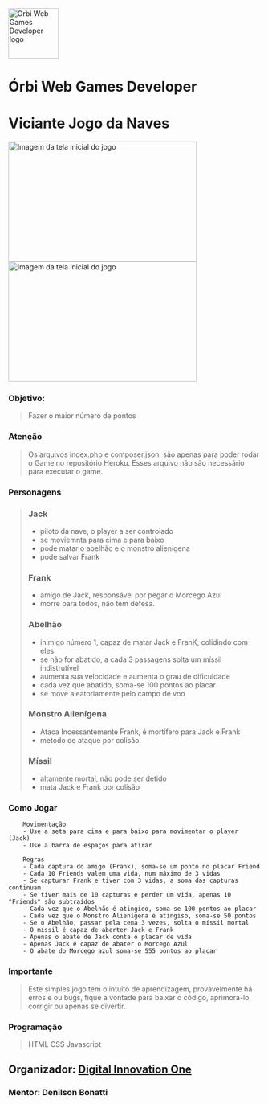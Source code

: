 <img src="https://hermes.digitalinnovation.one/tracks/5a0ef2bf-8cca-4be7-b506-3945fbb8f1d4.png" alt="Orbi Web Games Developer logo" style="height: 100px; width: 100px">

# Órbi Web Games Developer

# Viciante Jogo da Naves


<img src="https://i.postimg.cc/rFb9bvFs/start-Game.jpg" alt="Imagem da tela inicial do jogo" style="height: 239px; width: 375px">

<img src="https://i.postimg.cc/RFHRvds9/image-Game01.jpg" alt="Imagem da tela inicial do jogo" style="height: 239px; width: 375px">

### Objetivo:
> Fazer o maior número de pontos

### Atenção
> Os arquivos index.php e composer.json, são apenas para poder rodar o Game no repositório Heroku.
> Esses arquivo não são necessário para executar o game.


### Personagens
> ### Jack
>  - piloto da nave, o player a ser controlado
>  - se moviemnta para cima e para baixo
>  - pode matar o abelhão e o monstro alienígena
>  - pode salvar Frank
> ### Frank 
>  - amigo de Jack, responsável por pegar o Morcego Azul
>  - morre para todos, não tem defesa.
> ### Abelhão
>  - inimigo número 1, capaz de matar Jack e FranK, colidindo com eles
>  - se não for abatido, a cada 3 passagens solta um míssil indistrutível
>  - aumenta sua velocidade e aumenta o grau de dificuldade
>  - cada vez que abatido, soma-se 100 pontos ao placar
>  - se move aleatoriamente pelo campo de voo
>  ### Monstro Alienígena
>  - Ataca Incessantemente Frank, é mortífero para Jack e Frank
>  - metodo de ataque por colisão
>  ### Míssil
>  - altamente mortal, não pode ser detido
>  - mata Jack e Frank por colisão

### Como Jogar
        Movimentação
        - Use a seta para cima e para baixo para movimentar o player (Jack)
        - Use a barra de espaços para atirar

        Regras
        - Cada captura do amigo (Frank), soma-se um ponto no placar Friend
        - Cada 10 Friends valem uma vida, num máximo de 3 vidas
        - Se capturar Frank e tiver com 3 vidas, a soma das capturas continuam
        - Se tiver mais de 10 capturas e perder um vida, apenas 10 "Friends" são subtraídos
        - Cada vez que o Abelhão é atingido, soma-se 100 pontos ao placar
        - Cada vez que o Monstro Alienígena é atingiso, soma-se 50 pontos
        - Se o Abelhão, passar pela cena 3 vezes, solta o míssil mortal
        - O míssil é capaz de aberter Jack e Frank
        - Apenas o abate de Jack conta o placar de vida
        - Apenas Jack é capaz de abater o Morcego Azul
        - O abate do Morcego azul soma-se 555 pontos ao placar

### Importante
> Este simples jogo tem o intuito de aprendizagem, provavelmente há erros e ou bugs, fique a vontade para baixar o código, aprimorá-lo, corrigir ou apenas se divertir.

### Programação
> HTML
> CSS
> Javascript


## Organizador: [Digital Innovation One](https://web.dio.me/home)
### Mentor: Denilson Bonatti